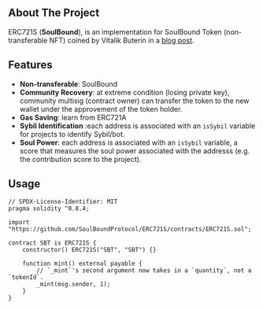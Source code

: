 <!-- ABOUT THE PROJECT -->

## About The Project

ERC721S (**SoulBound**), is an implementation for SoulBound Token (non-transferable NFT) coined by Vitalik Buterin in a [blog post](https://vitalik.ca/general/2022/01/26/soulbound.html).

<!-- FEATURES -->

## Features

- **Non-transferable**: SoulBound
- **Community Recovery**: at extreme condition (losing private key), community multisig (contract owner) can transfer the token to the new wallet under the approvement of the token holder.
- **Gas Saving**: learn from ERC721A
- **Sybil Identification** :each address is associated with an `isSybil` variable for projects to identify Sybil/bot.
- **Soul Power**: each address is associated with an `isSybil` variable, a score that measures the soul power associated with the addresss (e.g. the contribution score to the project).


<!-- USAGE -->

## Usage

```solidity
// SPDX-License-Identifier: MIT
pragma solidity ^0.8.4;

import "https://github.com/SoulBoundProtocol/ERC721S/contracts/ERC721S.sol";

contract SBT is ERC721S {
    constructor() ERC721S("SBT", "SBT") {}

    function mint() external payable {
        // `_mint`'s second argument now takes in a `quantity`, not a `tokenId`.
        _mint(msg.sender, 1);
    }
}
```

